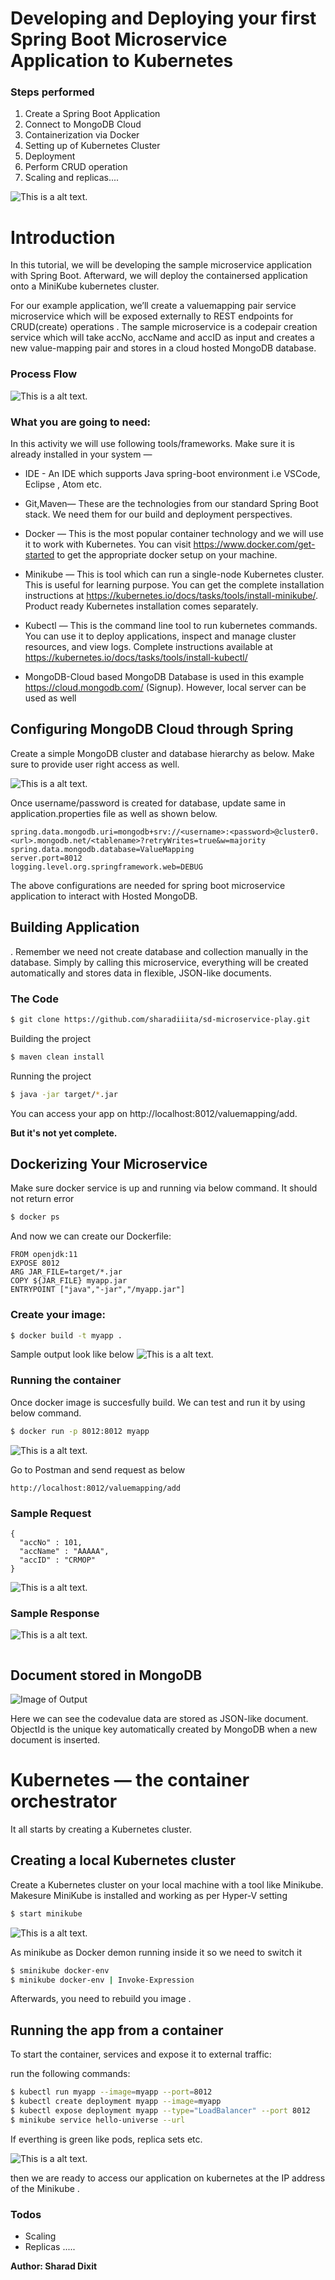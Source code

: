 # Developing and Deploying your first Spring Boot Microservice Application to Kubernetes
### Steps performed 

1. Create a Spring Boot Application
1. Connect to MongoDB Cloud
1. Containerization via Docker
1. Setting up of Kubernetes Cluster
1. Deployment 
1. Perform CRUD operation 
1. Scaling and replicas....


![This is a alt text.](1.png )

# Introduction
In this tutorial, we will be developing the sample microservice application with Spring Boot. Afterward, we will deploy the containersed application onto a MiniKube kubernetes cluster.

For our example application, we’ll create a valuemapping pair service microservice which will be exposed externally to REST endpoints for CRUD(create) operations . The sample microservice is a codepair creation service which will take accNo, accName and accID as input and creates a new value-mapping pair and stores in a cloud hosted MongoDB database.

### Process Flow
![This is a alt text.](2.png )

### What you are going to need:
In this activity we will use following tools/frameworks. Make sure it is already installed in your system —

* IDE - An IDE which supports Java spring-boot environment i.e VSCode, Eclipse , Atom etc. 

* Git,Maven— These are the technologies from our standard Spring Boot stack. We need them for our build and deployment perspectives.

* Docker — This is the most popular container technology and we will use it to work with Kubernetes. You can visit https://www.docker.com/get-started to get the appropriate docker setup on your machine. 

* Minikube — This is tool which can run a single-node Kubernetes cluster. This is useful for learning purpose. You can get the complete installation instructions at https://kubernetes.io/docs/tasks/tools/install-minikube/. Product ready Kubernetes installation comes separately.

* Kubectl — This is the command line tool to run kubernetes commands. You can use it to deploy applications, inspect and manage cluster resources, and view logs. Complete instructions available at https://kubernetes.io/docs/tasks/tools/install-kubectl/

* MongoDB-Cloud based MongoDB Database is used in this example https://cloud.mongodb.com/ (Signup). However, local server can be used as well



## Configuring MongoDB Cloud through Spring

Create a simple MongoDB cluster and database hierarchy as below. Make sure to provide user right access as well.

![This is a alt text.](3.png ) 

Once username/password is created for database, update same in application.properties file as well as shown below.

```
spring.data.mongodb.uri=mongodb+srv://<username>:<password>@cluster0.<url>.mongodb.net/<tablename>?retryWrites=true&w=majority
spring.data.mongodb.database=ValueMapping
server.port=8012
logging.level.org.springframework.web=DEBUG
```

The above configurations are needed for spring boot microservice application to interact with Hosted MongoDB. 

## Building Application

. Remember we need not create database and collection manually in the database. Simply by calling this microservice, everything will be created automatically and stores data in flexible, JSON-like documents.


### The Code 
```sh
$ git clone https://github.com/sharadiiita/sd-microservice-play.git

```
Building the project

```sh
$ maven clean install

```
Running the project

```sh
$ java -jar target/*.jar

```
You can access your app on http://localhost:8012/valuemapping/add.

**But it's not yet complete.**

##  Dockerizing Your Microservice
Make sure docker service is up and running via below command. It should not return error
```sh
$ docker ps

```
And now we can create our Dockerfile:
````
FROM openjdk:11
EXPOSE 8012
ARG JAR_FILE=target/*.jar
COPY ${JAR_FILE} myapp.jar
ENTRYPOINT ["java","-jar","/myapp.jar"]
````

### Create your image:

```sh
$ docker build -t myapp .

```

Sample output look like below 
![This is a alt text.](4.png ) 

### Running the container
Once docker image is succesfully build. We can test and run it by using below command.

```sh
$ docker run -p 8012:8012 myapp

```

![This is a alt text.](5.png ) 

Go to Postman and send request as below
```
http://localhost:8012/valuemapping/add
```

### Sample Request

```
{
  "accNo" : 101,
  "accName" : "AAAAA",  
  "accID" : "CRMOP"
}
```
![This is a alt text.](6.png ) 

### Sample Response
![This is a alt text.](7.png ) 
```
```

## Document stored in MongoDB

![Image of Output](8.png)

Here we can see the codevalue data are stored as JSON-like document. ObjectId is the unique key automatically created by MongoDB when a new document is inserted.

# Kubernetes — the container orchestrator
It all starts by creating a Kubernetes cluster.

## Creating a local Kubernetes cluster

Create a Kubernetes cluster on your local machine with a tool like Minikube. Makesure MiniKube is installed and working as per Hyper-V setting

```sh
$ start minikube

```

![This is a alt text.](9.png ) 


As minikube as Docker demon running inside it so we need to switch it 

```sh
$ sminikube docker-env
$ minikube docker-env | Invoke-Expression

```

Afterwards, you need to rebuild you image .


## Running the app from a container

To start the container, services and  expose it to external traffic: 

run the following commands:

```sh
$ kubectl run myapp --image=myapp --port=8012
$ kubectl create deployment myapp --image=myapp 
$ kubectl expose deployment myapp --type="LoadBalancer" --port 8012      
$ minikube service hello-universe --url
```

If everthing is green like pods, replica sets etc.

![This is a alt text.](10.png ) 

then we are ready to access our application on kubernetes at the IP address of the Minikube .

### Todos

 - Scaling
 - Replicas
 .....




**Author: Sharad Dixit** 